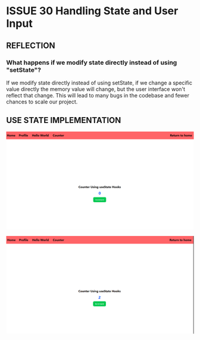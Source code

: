 # ISSUE 30 Handling State and User Input

## REFLECTION

### What happens if we modify state directly instead of using "setState"?

If we modify state directly instead of using setState, if we change a specific
value directly the memory value will change, but the user interface won't
reflect that change. This will lead to many bugs in the codebase and fewer
chances to scale our project.

## USE STATE IMPLEMENTATION

![USE STATE](assets/1.png)

![USE STATE](assets/2.png)
